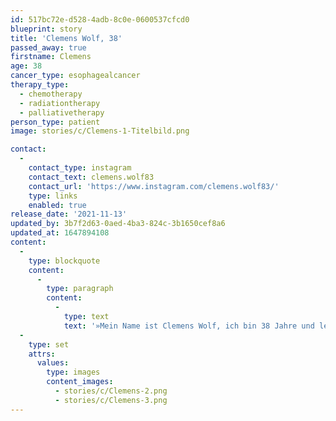 ```yaml
---
id: 517bc72e-d528-4adb-8c0e-0600537cfcd0
blueprint: story
title: 'Clemens Wolf, 38'
passed_away: true
firstname: Clemens
age: 38
cancer_type: esophagealcancer
therapy_type:
  - chemotherapy
  - radiationtherapy
  - palliativetherapy
person_type: patient
image: stories/c/Clemens-1-Titelbild.png

contact:
  -
    contact_type: instagram
    contact_text: clemens.wolf83
    contact_url: 'https://www.instagram.com/clemens.wolf83/'
    type: links
    enabled: true
release_date: '2021-11-13'
updated_by: 3b7f2d63-0aed-4ba3-824c-3b1650cef8a6
updated_at: 1647894108
content:
  -
    type: blockquote
    content:
      -
        type: paragraph
        content:
          -
            type: text
            text: '»Mein Name ist Clemens Wolf, ich bin 38 Jahre und lebe mit meiner Frau und unserem 3-jährigen Sohn in Bielefeld. Im Juli 2020 habe ich die Diagnose ›Ösophagus-Adenokarzinom mit Metastasen in der Leber‹ erhalten. Zu meinen bisherigen Behandlungen zählen über 20 Chemotherapien, 26 Bestrahlungen, eine abgebrochene Operation sowie eine versuchte SIRT. Der Krebs wächst weiter und bisher wurde leider noch keine optimale Behandlung gefunden. Ich bin als unheilbar und damit als Palliativ-Patient eingestuft. Eine Zwerchfellhernie, die ich als Baby hatte, ist ausschlaggebend für meine Krankheit und Diagnose. Trotzdessen genieße ich jeden Tag und nehme nun alles viel bewusster auf. Ich glaube weiterhin an das Positive und auf eine Möglichkeit, dass mein Blatt sich wenden wird. Schenke jeden Tag ein neues Lächeln und versuche jeden Tag positiv zu starten.«'
  -
    type: set
    attrs:
      values:
        type: images
        content_images:
          - stories/c/Clemens-2.png
          - stories/c/Clemens-3.png
---
```

